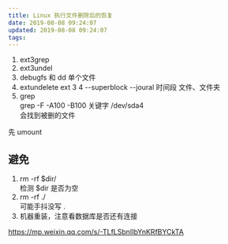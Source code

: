 ```yaml
---
title: Linux 执行文件删除后的恢复
date: 2019-08-08 09:24:07
updated: 2019-08-08 09:24:07
tags:
---
```


1. ext3grep
2. ext3undel
3. debugfs 和 dd
   单个文件
4. extundelete
   ext 3 4
   --superblock
   --joural  时间段
   文件、文件夹
5. grep  
   grep -F -A100 -B100 关键字 /dev/sda4   
   会找到被删的文件

先 umount


## 避免

1. rm -rf $dir/  
   检测 $dir 是否为空
1. rm -rf ./  
   可能手抖没写 .
1. 机器重装，注意看数据库是否还有连接    



https://mp.weixin.qq.com/s/-TLfLSbnIIbYnKRfBYCkTA